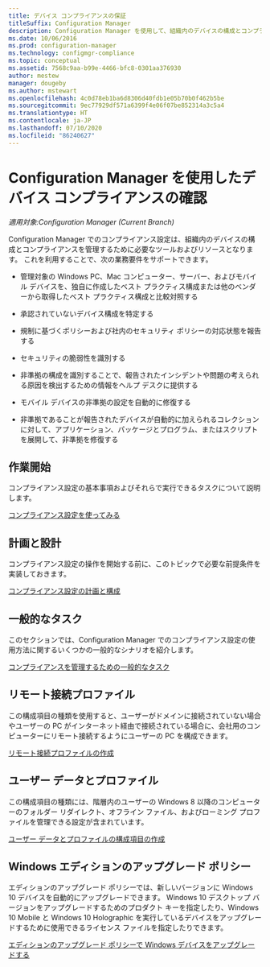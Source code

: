 ```yaml
---
title: デバイス コンプライアンスの保証
titleSuffix: Configuration Manager
description: Configuration Manager を使用して、組織内のデバイスの構成とコンプライアンスを管理します。
ms.date: 10/06/2016
ms.prod: configuration-manager
ms.technology: configmgr-compliance
ms.topic: conceptual
ms.assetid: 7568c9aa-b99e-4466-bfc8-0301aa376930
author: mestew
manager: dougeby
ms.author: mstewart
ms.openlocfilehash: 4c0d78eb1ba6d8306d40fdb1e05b70b0f462b5be
ms.sourcegitcommit: 9ec77929df571a6399f4e06f07be852314a3c5a4
ms.translationtype: HT
ms.contentlocale: ja-JP
ms.lasthandoff: 07/10/2020
ms.locfileid: "86240627"
---
```

# <a name="ensure-device-compliance-with-configuration-manager"></a>Configuration Manager を使用したデバイス コンプライアンスの確認

*適用対象:Configuration Manager (Current Branch)*

Configuration Manager でのコンプライアンス設定は、組織内のデバイスの構成とコンプライアンスを管理するために必要なツールおよびリソースとなります。 これを利用することで、次の業務要件をサポートできます。  

-   管理対象の Windows PC、Mac コンピューター、サーバー、およびモバイル デバイスを、独自に作成したベスト プラクティス構成または他のベンダーから取得したベスト プラクティス構成と比較対照する  

-   承認されていないデバイス構成を特定する  

-   規制に基づくポリシーおよび社内のセキュリティ ポリシーの対応状態を報告する  

-   セキュリティの脆弱性を識別する  

-   非準拠の構成を識別することで、報告されたインシデントや問題の考えられる原因を検出するための情報をヘルプ デスクに提供する  

-   モバイル デバイスの非準拠の設定を自動的に修復する  

-   非準拠であることが報告されたデバイスが自動的に加えられるコレクションに対して、アプリケーション、パッケージとプログラム、またはスクリプトを展開して、非準拠を修復する  


## <a name="get-started"></a>作業開始  
 コンプライアンス設定の基本事項およびそれらで実行できるタスクについて説明します。  

 [コンプライアンス設定を使ってみる](../../compliance/get-started/get-started-with-compliance-settings.md)  

## <a name="plan-and-design"></a>計画と設計  
 コンプライアンス設定の操作を開始する前に、このトピックで必要な前提条件を実装しておきます。  

 [コンプライアンス設定の計画と構成](../../compliance/plan-design/plan-for-and-configure-compliance-settings.md)  

## <a name="common-tasks"></a>一般的なタスク  
 このセクションでは、Configuration Manager でのコンプライアンス設定の使用方法に関するいくつかの一般的なシナリオを紹介します。  

 [コンプライアンスを管理するための一般的なタスク](../../compliance/plan-design/common-tasks-for-managing-compliance.md)  

## <a name="remote-connection-profiles"></a>リモート接続プロファイル  
 この構成項目の種類を使用すると、ユーザーがドメインに接続されていない場合やユーザーの PC がインターネット経由で接続されている場合に、会社用のコンピューターにリモート接続するようにユーザーの PC を構成できます。  

 [リモート接続プロファイルの作成](../deploy-use/create-remote-connection-profiles.md)  

## <a name="user-data-and-profiles"></a>ユーザー データとプロファイル  
 この構成項目の種類には、階層内のユーザーの Windows 8 以降のコンピューターのフォルダー リダイレクト、オフライン ファイル、およびローミング プロファイルを管理できる設定が含まれています。  

 [ユーザー データとプロファイルの構成項目の作成](../deploy-use/create-user-data-and-profiles-configuration-items.md)  

## <a name="windows-edition-upgrade-policy"></a>Windows エディションのアップグレード ポリシー  
 エディションのアップグレード ポリシーでは、新しいバージョンに Windows 10 デバイスを自動的にアップグレードできます。 Windows 10 デスクトップ バージョンをアップグレードするためのプロダクト キーを指定したり、Windows 10 Mobile と Windows 10 Holographic を実行しているデバイスをアップグレードするために使用できるライセンス ファイルを指定したりできます。  

 [エディションのアップグレード ポリシーで Windows デバイスをアップグレードする](../deploy-use/upgrade-windows-version.md)  
